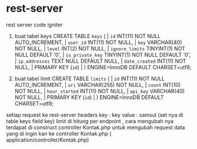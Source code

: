 # rest-server
rest server code igniter

1) buat tabel keys 
  CREATE TABLE `keys` (
|       `id` INT(11) NOT NULL AUTO_INCREMENT,
|       `user_id` INT(11) NOT NULL,
|       `key` VARCHAR(40) NOT NULL,
|       `level` INT(2) NOT NULL,
|       `ignore_limits` TINYINT(1) NOT NULL DEFAULT '0',
|       `is_private_key` TINYINT(1)  NOT NULL DEFAULT '0',
|       `ip_addresses` TEXT NULL DEFAULT NULL,
|       `date_created` INT(11) NOT NULL,
|       PRIMARY KEY (`id`)
|   ) ENGINE=InnoDB DEFAULT CHARSET=utf8;

2) buat tabel limit 
CREATE TABLE `limits` (
|       `id` INT(11) NOT NULL AUTO_INCREMENT,
|       `uri` VARCHAR(255) NOT NULL,
|       `count` INT(10) NOT NULL,
|       `hour_started` INT(11) NOT NULL,
|       `api_key` VARCHAR(40) NOT NULL,
|       PRIMARY KEY (`id`)
|   ) ENGINE=InnoDB DEFAULT CHARSET=utf8;

setiap request ke rest-server headers key : key value : samsul (set nya di table keys field key)
limit di hitung per endpoint , cara mengubah nya terdapat di construct controller Kontak.php
untuk mengubah request data yang di ingin kan ke controller Kontak.php ( application/controller/Kontak.php)


